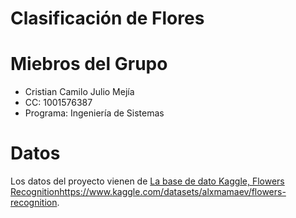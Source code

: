 # Clasificación de Flores

# Miebros del Grupo
- Cristian Camilo Julio Mejía
- CC: 1001576387
- Programa: Ingeniería de Sistemas

# Datos
Los datos del proyecto vienen de [La base de dato Kaggle, Flowers Recognition](https://www.kaggle.com/datasets/alxmamaev/flowers-recognition)https://www.kaggle.com/datasets/alxmamaev/flowers-recognition.
